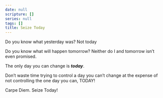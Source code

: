```yaml
---
date: null
scripture: []
series: null
tags: []
title: Seize Today
---
```



Do you know what yesterday was? Not today

Do you know what will happen tomorrow? Neither do I and tomorrow isn’t even promised.

The only day you can change is ***today***.

Don’t waste time trying to control a day you can’t change at the expense of not controlling the one day you can, TODAY!

Carpe Diem. Seize Today!
